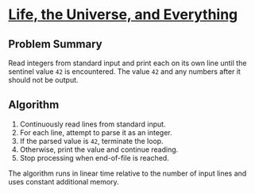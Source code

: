 # [Life, the Universe, and Everything](https://www.spoj.com/problems/TEST)

## Problem Summary
Read integers from standard input and print each on its own line until the sentinel value `42` is encountered. The value `42` and any numbers after it should not be output.

## Algorithm
1. Continuously read lines from standard input.
2. For each line, attempt to parse it as an integer.
3. If the parsed value is `42`, terminate the loop.
4. Otherwise, print the value and continue reading.
5. Stop processing when end-of-file is reached.

The algorithm runs in linear time relative to the number of input lines and uses constant additional memory.
